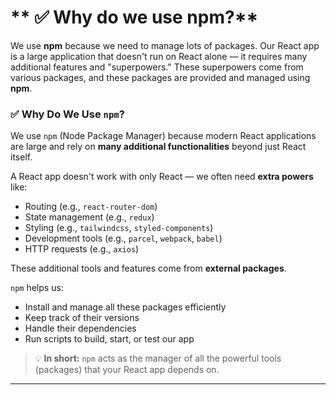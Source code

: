 
# ** ✅ Why do we use npm?**
We use **npm** because we need to manage lots of packages. Our React app is a large application that doesn't run on React alone — it requires many additional features and "superpowers." These superpowers come from various packages, and these packages are provided and managed using **npm**.

### ✅ Why Do We Use `npm`?

We use `npm` (Node Package Manager) because modern React applications are large and rely on **many additional functionalities** beyond just React itself.

A React app doesn't work with only React — we often need **extra powers** like:

* Routing (e.g., `react-router-dom`)
* State management (e.g., `redux`)
* Styling (e.g., `tailwindcss`, `styled-components`)
* Development tools (e.g., `parcel`, `webpack`, `babel`)
* HTTP requests (e.g., `axios`)

These additional tools and features come from **external packages**.

`npm` helps us:

* Install and manage all these packages efficiently
* Keep track of their versions
* Handle their dependencies
* Run scripts to build, start, or test our app

> 💡 **In short:**
> `npm` acts as the manager of all the powerful tools (packages) that your React app depends on.

---